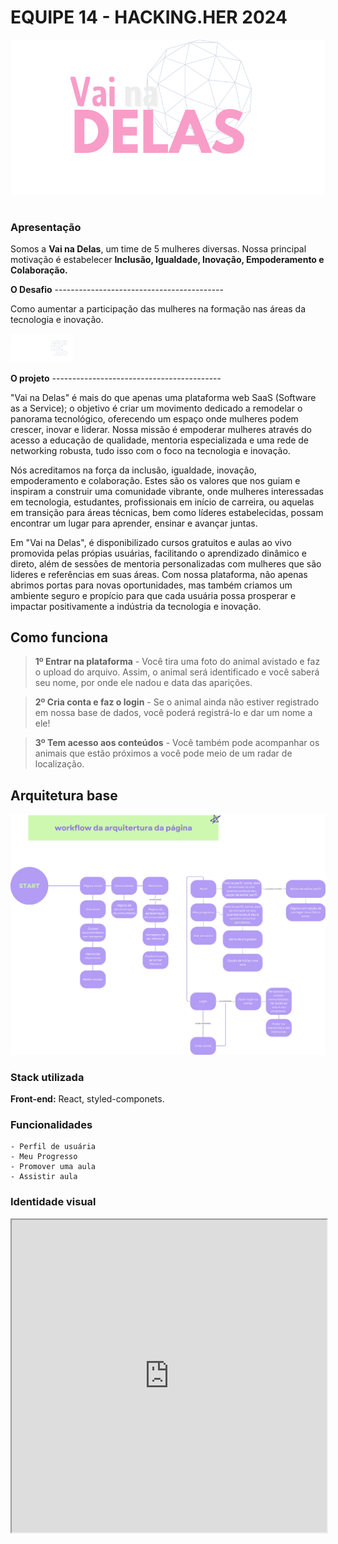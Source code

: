 # EQUIPE 14 - HACKING.HER 2024
![Logo](./public/logo.png)
#
### Apresentação
Somos a **Vai na Delas**, um time de 5 mulheres diversas.
Nossa principal motivação é estabelecer **Inclusão, Igualdade, Inovação, Empoderamento e Colaboração.** 

**O Desafio** ------------------------------------------

Como aumentar a participação das mulheres na formação nas áreas da tecnologia e inovação.

<img src="./public/senac_hackingrio.png" style="width: 100px;" />

**O projeto** ------------------------------------------ 

"Vai na Delas" é mais do que apenas uma plataforma web SaaS (Software as a Service); o objetivo é criar um movimento dedicado a remodelar o panorama tecnológico, oferecendo um espaço onde mulheres podem crescer, inovar e liderar. Nossa missão é empoderar mulheres através do acesso a educação de qualidade, mentoria especializada e uma rede de networking robusta, tudo isso com o foco na tecnologia e inovação.

Nós acreditamos na força da inclusão, igualdade, inovação, empoderamento e colaboração. Estes são os valores que nos guiam e inspiram a construir uma comunidade vibrante, onde mulheres interessadas em tecnologia, estudantes, profissionais em início de carreira, ou aquelas em transição para áreas técnicas, bem como líderes estabelecidas, possam encontrar um lugar para aprender, ensinar e avançar juntas.

Em "Vai na Delas", é disponibilizado cursos gratuitos e aulas ao vivo promovida pelas própias usuárias, facilitando o aprendizado dinâmico e direto, além de sessões de mentoria personalizadas com mulheres que são lideres e referências em suas áreas. Com nossa plataforma, não apenas abrimos portas para novas oportunidades, mas também criamos um ambiente seguro e propício para que cada usuária possa prosperar e impactar positivamente a indústria da tecnologia e inovação.

## Como funciona
> **1º Entrar na plataforma**
	- Você tira uma foto do animal avistado e faz o upload do arquivo. Assim, o animal será identificado e você saberá seu nome, por onde ele nadou e data das aparições. 

> **2º Cria conta e faz o login** 
	- Se o animal ainda não estiver registrado em nossa base de dados, você poderá registrá-lo e dar um nome a ele! 

> **3º Tem acesso aos conteúdos** 
	- Você também pode acompanhar os animais que estão próximos a você pode meio de um radar de localização. 

  ## Arquitetura base
  <img src="./public/fluxograma.png">
  <br>

  ### Stack utilizada

  **Front-end:** React, styled-componets.

  ### Funcionalidades

    - Perfil de usuária
    - Meu Progresso
    - Promover uma aula
    - Assistir aula

 ### Identidade visual

<iframe src="https://drive.google.com/file/d/1xVuqe86K1Iz0mr6eJRO85hBw8TCDGfRr/view?usp=sharing" width="100%" height="500px">
    Seu navegador não suporta iframes.
</iframe>
